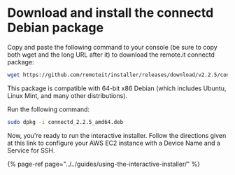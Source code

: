 # Download and install the connectd Debian package

Copy and paste the following command to your console \(be sure to copy both wget and the long URL after it\) to download the remote.it connectd package:

```bash
wget https://github.com/remoteit/installer/releases/download/v2.2.5/connectd_2.2.5_amd64.deb
```

This package is compatible with 64-bit x86 Debian \(which includes Ubuntu, Linux Mint, and many other distributions\).

Run the following command:

```bash
sudo dpkg -i connectd_2.2.5_amd64.deb
```

Now, you're ready to run the interactive installer. Follow the directions given at this link to configure your AWS EC2 instance with a Device Name and a Service for SSH.

{% page-ref page="../../guides/using-the-interactive-installer/" %}


